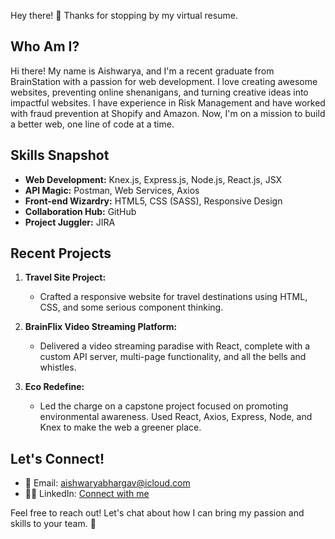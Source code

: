 Hey there! 👋 Thanks for stopping by my virtual resume.

## Who Am I?

Hi there! My name is Aishwarya, and I'm a recent graduate from BrainStation with a passion for web development. I love creating awesome websites, preventing online shenanigans, and turning creative ideas into impactful websites. I have experience in Risk Management and have worked with fraud prevention at Shopify and Amazon. Now, I'm on a mission to build a better web, one line of code at a time.

## Skills Snapshot

- **Web Development:** Knex.js, Express.js, Node.js, React.js, JSX
- **API Magic:** Postman, Web Services, Axios
- **Front-end Wizardry:** HTML5, CSS (SASS), Responsive Design
- **Collaboration Hub:** GitHub
- **Project Juggler:** JIRA

## Recent Projects

1. **Travel Site Project:**
   - Crafted a responsive website for travel destinations using HTML, CSS, and some serious component thinking.

2. **BrainFlix Video Streaming Platform:**
   - Delivered a video streaming paradise with React, complete with a custom API server, multi-page functionality, and all the bells and whistles.

3. **Eco Redefine:**
   - Led the charge on a capstone project focused on promoting environmental awareness. Used React, Axios, Express, Node, and Knex to make the web a greener place.

## Let's Connect!

- 📧 Email: aishwaryabhargav@icloud.com
- 👩‍💼 LinkedIn: [Connect with me](https://www.linkedin.com/in/aishwarya-venkatadri/)


Feel free to reach out! Let's chat about how I can bring my passion and skills to your team. 🚀

